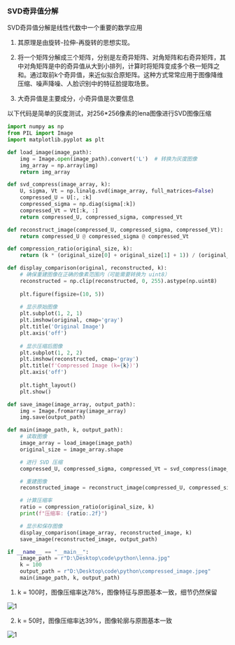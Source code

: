 ### SVD奇异值分解

SVD奇异值分解是线性代数中一个重要的数学应用

1. 其原理是由旋转-拉伸-再旋转的思想实现。

2. 将一个矩阵分解成三个矩阵，分别是左奇异矩阵、对角矩阵和右奇异矩阵，其中对角矩阵是中的奇异值从大到小排列，计算时将矩阵变成多个秩一矩阵之和。通过取前k个奇异值，来近似拟合原矩阵。这种方式常常应用于图像降维压缩、噪声降噪、人脸识别中的特征脸提取场景。

3. 大奇异值是主要成分，小奇异值是次要信息

以下代码是简单的灰度测试，对256*256像素的lena图像进行SVD图像压缩
``` python
import numpy as np
from PIL import Image
import matplotlib.pyplot as plt

def load_image(image_path):
    img = Image.open(image_path).convert('L')  # 转换为灰度图像
    img_array = np.array(img)
    return img_array

def svd_compress(image_array, k):
    U, sigma, Vt = np.linalg.svd(image_array, full_matrices=False)
    compressed_U = U[:, :k]
    compressed_sigma = np.diag(sigma[:k])
    compressed_Vt = Vt[:k, :]
    return compressed_U, compressed_sigma, compressed_Vt

def reconstruct_image(compressed_U, compressed_sigma, compressed_Vt):
    return compressed_U @ compressed_sigma @ compressed_Vt

def compression_ratio(original_size, k):
    return (k * (original_size[0] + original_size[1] + 1)) / (original_size[0] * original_size[1])

def display_comparison(original, reconstructed, k):
    # 确保重建图像在正确的像素范围内（可能需要转换为 uint8）
    reconstructed = np.clip(reconstructed, 0, 255).astype(np.uint8)
    
    plt.figure(figsize=(10, 5))
    
    # 显示原始图像
    plt.subplot(1, 2, 1)
    plt.imshow(original, cmap='gray')
    plt.title('Original Image')
    plt.axis('off')
    
    # 显示压缩后图像
    plt.subplot(1, 2, 2)
    plt.imshow(reconstructed, cmap='gray')
    plt.title(f'Compressed Image (k={k})')
    plt.axis('off')
    
    plt.tight_layout()
    plt.show()

def save_image(image_array, output_path):
    img = Image.fromarray(image_array)
    img.save(output_path)

def main(image_path, k, output_path):
    # 读取图像
    image_array = load_image(image_path)
    original_size = image_array.shape

    # 进行 SVD 压缩
    compressed_U, compressed_sigma, compressed_Vt = svd_compress(image_array, k)

    # 重建图像
    reconstructed_image = reconstruct_image(compressed_U, compressed_sigma, compressed_Vt)

    # 计算压缩率
    ratio = compression_ratio(original_size, k)
    print(f"压缩率: {ratio:.2f}")

    # 显示和保存图像
    display_comparison(image_array, reconstructed_image, k)
    save_image(reconstructed_image, output_path)

if __name__ == "__main__":
    image_path = r"D:\Desktop\code\python\lenna.jpg"
    k = 100
    output_path = r"D:\Desktop\code\python\compressed_image.jpeg"
    main(image_path, k, output_path)
```

1. k = 100时，图像压缩率达78%，图像特征与原图基本一致，细节仍然保留

![1](https://ltq525.github.io/site/Math/images/SVD分解k100.png)

2. k = 50时，图像压缩率达39%，图像轮廓与原图基本一致

![1](https://ltq525.github.io/site/Math/images/SVD分解k50.png)